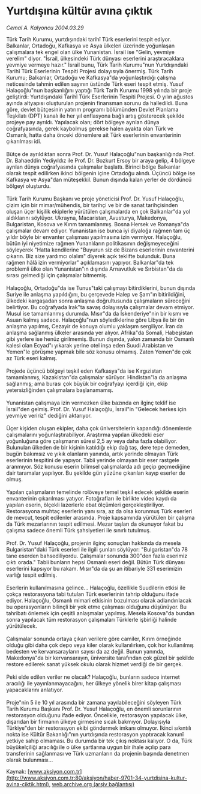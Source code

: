 # Yurtdışına kültür avına çıktık

*Cemal A. Kalyoncu 2004.03.29*

<font class="agenda2NewsSpot">
 Türk Tarih Kurumu, yurtdışındaki tarihî Türk eserlerini tespit ediyor. Balkanlar, Ortadoğu, Kafkasya ve Asya ülkeleri üzerinde yoğunlaşan çalışmalara tek engel olan ülke Yunanistan. İsrail ise "Gelin, yevmiye verelim" diyor. "İsrail, ülkesindeki Türk dünyası eserlerini araştıracaklara yevmiye vermeye hazır." İsrail bunu, Türk Tarih Kurumu"nun Yurtdışındaki Tarihî Türk Eserlerinin Tespiti Projesi dolayısıyla önermiş. Türk Tarih Kurumu; Balkanlar, Ortadoğu ve Kafkasya"da yoğunlaştırdığı çalışma neticesinde tahmin edilen sayının üstünde Türk eseri tespit etmiş.
</font>
<font class="newsDetail">
 Yusuf Halaçoğlu"nun başkanlığını yaptığı Türk Tarih Kurumu 1998 yılında bir proje geliştirdi: Yurtdışındaki Tarihî Türk Eserlerinin Tespiti Projesi. O yılın ağustos ayında altyapısı oluşturulan projenin finansman sorunu da halledildi. Buna göre, devlet bütçesinin yatırım programı bölümünden Devlet Planlama Teşkilatı (DPT) kanalı ile her yıl enflasyona bağlı artış gösterecek şekilde projeye pay ayrıldı. Yapılacak olan; dört bölgeye ayrılan dünya coğrafyasında, gerek kaybolmuş gerekse halen ayakta olan Türk ve Osmanlı, hatta daha önceki dönemlere ait Türk eserlerinin envanterinin çıkarılması idi.
 <br/>
 <br/>
 Bütçe de ayrıldıktan sonra Prof. Dr. Yusuf Halaçoğlu"nun başkanlığında Prof. Dr. Bahaeddin Yediyıldız ile Prof. Dr. Bozkurt Ersoy bir araya gelip, 4 bölgeye ayrılan dünya coğrafyasında çalışmalar başlattı. Birinci bölge Balkanlar olarak tespit edilirken ikinci bölgenin içine Ortadoğu alındı. Üçüncü bölge ise Kafkasya ve Asya"dan müteşekkil. Bunun dışında kalan yerler de dördüncü bölgeyi oluşturdu.
 <br/>
 <br/>
 Türk Tarih Kurumu Başkanı ve proje yöneticisi Prof. Dr. Yusuf Halaçoğlu, çizim için bir mimar/mühendis, bir tarihçi ve bir de sanat tarihçisinden oluşan üçer kişilik ekiplerle yürütülen çalışmalarda en çok Balkanlar"da yol aldıklarını söylüyor. Ukrayna, Macaristan, Avusturya, Makedonya, Bulgaristan, Kosova ve Kırım tamamlanmış. Bosna Hersek ve Romanya"da çalışmalar devam ediyor. Yunanistan ise bunca iyi diyaloğa rağmen tam üç yıldır böyle bir envanter çalışması yapılmasına izin vermiyor. Halaçoğlu, bütün iyi niyetimize rağmen Yunanlıların politikasının değişmeyeceğini söyleyerek "Hatta kendilerine "Buyurun siz de Bizans eserlerinin envanterini çıkarın. Biz size yardımcı olalım" diyerek açık teklifte bulunduk. Buna rağmen hâlâ izin vermiyorlar" açıklamasını yapıyor. Balkanlar"da tek problemli ülke olan Yunanistan"ın dışında Arnavutluk ve Sırbistan"da da sırası gelmediği için çalışmalar bitmemiş.
 <br/>
 <br/>
 Halaçoğlu, Ortadoğu"da ise Tunus"taki çalışmayı bitirdiklerini, bunun dışında Suriye ile anlaşma yapıldığını, bu çerçevede Halep ve Şam"ın bitirildiğini, ülkedeki kargaşadan sonra anlaşma doğrultusunda çalışmaların süreceğini belirtiyor. Bu coğrafyada Irak"ta savaş dolayısıyla çalışmalar devam etmiyor. Musul ise tamamlanmış durumda. Mısır"da da İskenderiye"nin bir kısmı ve Asuan kalmış sadece. Halaçoğlu"nun söylediklerine göre Libya ile bir ön anlaşma yapılmış, Cezayir de konuya olumlu yaklaşım sergiliyor. İran da anlaşma sağlanmış ülkeler arasında yer alıyor. Afrika"da Somali, Habeşistan gibi yerlere ise henüz girilmemiş. Bunun dışında, yakın zamanda bir Osmanlı kalesi olan Ecyad"ı yıkarak yerine otel inşa eden Suudi Arabistan ve Yemen"le görüşme yapmak bile söz konusu olmamış. Zaten Yemen"de çok az Türk eseri kalmış.
 <br/>
 <br/>
 Projede üçüncü bölgeyi teşkil eden Kafkasya"da ise Kırgızistan tamamlanmış, Kazakistan"da çalışmalar sürüyor. Hindistan"la da anlaşma sağlanmış; ama burası çok büyük bir coğrafyayı içerdiği için, ekip yetersizliğinden çalışmalara başlanamamış.
 <br/>
 <br/>
 Yunanistan çalışmaya izin vermezken ülke bazında en ilginç teklif ise İsrail"den gelmiş. Prof. Dr. Yusuf Halaçoğlu, İsrail"in "Gelecek herkes için yevmiye veririz" dediğini aktarıyor.
 <br/>
 <br/>
 Üçer kişiden oluşan ekipler, daha çok üniversitelerin kapandığı dönemlerde çalışmalarını yoğunlaştırabiliyor. Araştırma yapılan ülkedeki eser yoğunluğuna göre çalışmanın süresi 2,5 ay veya daha fazla olabiliyor. Bulunulan ülkeden de bir kişinin katıldığı ekip dağ taş, dere tepe demeden, bugün bakımsız ve yıkık olanların yanında, artık yerinde olmayan Türk eserlerinin tespitini de yapıyor. Tabii yerinde olmayan bir eser rastgele aranmıyor. Söz konusu eserin bilimsel çalışmalarda adı geçip geçmediğine dair taramalar yapılıyor. Bu şekilde gün yüzüne çıkarılan kayıp eserler de olmuş.
 <br/>
 <br/>
 Yapılan çalışmaların temelinde rolöveye temel teşkil edecek şekilde eserin envanterinin çıkarılması yatıyor. Fotoğrafları ile birlikte video kaydı da yapılan eserin, ölçekli lazerlerle ebat ölçümleri gerçekleştiriliyor. Restorasyona muhtaç eserlerin yanı sıra, az da olsa korunmuş Türk eserleri de mevcut, tespit edilenler arasında. Proje kapsamında yürütülen bir çalışma da Türk mezarlarının tespit edilmesi. Mezar taşları da okunuyor fakat bu çalışma sadece önemli Türk şahsiyetleri ile sınırlı tutulmuş.
 <br/>
 <br/>
 Prof. Dr. Yusuf Halaçoğlu, projenin ilginç sonuçları hakkında da mesela Bulgaristan"daki Türk eserleri ile ilgili şunları söylüyor: "Bulgaristan"da 78 tane eserden bahsediliyordu. Çalışmalar sonunda 300"den fazla eserimiz çıktı orada." Tabii bunların hepsi Osmanlı eseri değil. Bütün Türk dünyası eserlerini kapsıyor bu rakam. Mısır"da da şu an itibariyle 331 eserimizin varlığı tespit edilmiş.
 <br/>
 <br/>
 Eserlerin kullanılmasına gelince... Halaçoğlu, özellikle Suudilerin etkisi ile çokça restorasyona tabi tutulan Türk eserlerinin tahrip olduğunu ifade ediyor. Halaçoğlu, Osmanlı mimari etkisinin bozulması olarak adlandırılacak bu operasyonların bilinçli bir yok etme çalışması olduğunu düşünüyor. Bu tahribatı önlemek için çeşitli anlaşmalar yapılmış. Mesela Kosova"da bundan sonra yapılacak tüm restorasyon çalışmaları Türklerle işbirliği halinde yürütülecek.
 <br/>
 <br/>
 Çalışmalar sonunda ortaya çıkan verilere göre camiler, Kırım örneğinde olduğu gibi daha çok depo veya kiler olarak kullanılırken, çok hor kullanılmış bedesten ve kervansarayların sayısı da az değil. Bunun yanında, Makedonya"da bir kervansarayın, üniversite tarafından çok güzel bir şekilde restore edilerek sanat yüksek okulu olarak hizmet verdiği de bir gerçek.
 <br/>
 <br/>
 Peki elde edilen veriler ne olacak? Halaçoğlu, bunların sadece internet aracılığı ile yayınlanmayacağını, her ülkeye yönelik birer kitap çalışması yapacaklarını anlatıyor.
 <br/>
 <br/>
 Proje"nin 5 ile 10 yıl arasında bir zamana yayılabileceğini söyleyen Türk Tarih Kurumu Başkanı Prof. Dr. Yusuf Halaçoğlu, en önemli sorunlarının restorasyon olduğunu ifade ediyor. Öncelikle, restorasyon yapılacak ülke, dışarıdan bir firmanın ülkeye girmesine sıcak bakmıyor. Dolayısıyla Türkiye"den bir restorasyon ekibi göndermek imkanı olmuyor. İkinci sıkıntılı nokta ise Kültür Bakanlığı"nın yurtdışında restorasyon yaptıracak kanunî yetkiye sahip olmaması. Bu durumda bir tek çıkış noktası kalıyor. O da, Türk büyükelçiliği aracılığı ile o ülke şartlarına uygun bir ihale açılıp para transferinin sağlanması ve Türk uzmanların da projenin başında denetmen olarak bulunması...
</font>

Kaynak: [www.aksiyon.com.tr](http://www.aksiyon.com.tr:80/aksiyon/haber-9701-34-yurtdisina-kultur-avina-ciktik.html), [web.archive.org (arşiv bağlantısı)](http://web.archive.org/web/20101208072221/http://www.aksiyon.com.tr:80/aksiyon/haber-9701-34-yurtdisina-kultur-avina-ciktik.html)
